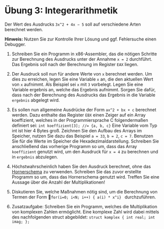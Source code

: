 # Übung 3: Integerarithmetik

Der Wert des Ausdrucks `3x^2 + 4x − 5` soll auf verschiedene Arten berechnet werden.

**Hinweis:** Nutzen Sie zur Kontrolle Ihrer Lösung und ggf. Fehlersuche einen Debugger.

1. Schreiben Sie ein Programm in x86-Assembler, das die nötigen Schritte zur Berechnung des Ausdrucks unter der Annahme `x = 2` durchführt. Das Ergebnis soll nach der Berechnung im Register `EAX` liegen.

2. Der Ausdruck soll nun für andere Werte von `x` berechnet werden. Um dies zu erreichen, legen Sie eine Variable `x` an, die den aktuellen Wert von `x` aufnimmt. Als Beispiel sei `x` mit `3` vorbelegt. Legen Sie eine Variable ergebnis an, welche das Ergebnis aufnimmt. Sorgen Sie dafür, dass nach der Berechnung des Ausdrucks das Ergebnis in die Variable `ergebnis` abgelegt wird.

3. Es sollen nun allgemeine Ausdrücke der Form `ax^2 + bx + c` berechnet werden. Dazu enthalte das Register `EBX` einen Zeiger auf ein Array koeffizient, welches in der Programmiersprache C folgendermaßen definiert sei: `int koeffizient[3]; //= {a, b, c}` Eine Variable vom Typ int ist hier 4 Bytes groß. Zeichnen Sie den Aufbau des Arrays im Speicher, nutzen Sie dazu das Beispiel `a = 33`, `b = 2`, `c = 7`. Benutzen Sie für die Werte im Speicher die Hexadezimaldarstellung. Schreiben Sie anschließend das vorherige Programm so um, dass das Array `koeffizient` genutzt wird, um den Ausdruck für `x = 4` zu berechnen und in `ergebnis` abzulegen.

4. Höchstwahrscheinlich haben Sie den Ausdruck berechnet, ohne das [Hornerschema](http://de.wikipedia.org/wiki/Horner-Schema) zu verwenden. Schreiben Sie das zuvor erstellte Programm so um, dass das Hornerschema genutzt wird. Treffen Sie eine Aussage über die Anzahl der Multiplikationen!

5. Diskutieren Sie, welche Maßnahmen nötig sind, um die Berechnung von Termen der Form 􏰀`for(i=0; i<N; i++) { a(i) * x^i} ` durchzuführen.

6. Zusatzaufgabe: Schreiben Sie ein Programm, welches die Multiplikation von komplexen Zahlen ermöglicht. Eine komplexe Zahl wird dabei mittels des nachfolgenden struct abgebildet: `struct komplex { int real; int imag; };`
